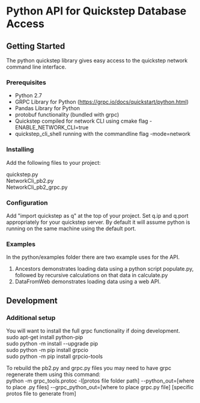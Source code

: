 # Python API for Quickstep Database Access

## Getting Started
The python quickstep library gives easy access to the quickstep network command line interface.

### Prerequisites
* Python 2.7
* GRPC Library for Python (https://grpc.io/docs/quickstart/python.html)
* Pandas Library for Python
* protobuf functionality (bundled with grpc)
* Quickstep compiled for network CLI using cmake flag -ENABLE_NETWORK_CLI=true
* quickstep_cli_shell running with the commandline flag -mode=network

### Installing
Add the following files to your project:  
  
quickstep.py  
NetworkCli_pb2.py  
NetworkCli_pb2_grpc.py

### Configuration
Add "import quickstep as q" at the top of your project.  Set q.ip and q.port appropriately for your quickstep server.
By default it will assume python is running on the same machine using the default port.

### Examples
In the python/examples folder there are two example uses for the API.

1. Ancestors demonstrates loading data using a python script populate.py, followed by recursive calculations on that data in calculate.py
2. DataFromWeb demonstrates loading data using a web API.

## Development

### Additional setup
You will want to install the full grpc functionality if doing development.  
sudo apt-get install python-pip  
sudo python -m install --upgrade pip  
sudo python -m pip install grpcio  
sudo python -m pip install grpcio-tools  

To rebuild the pb2.py and grpc.py files you may need to have grpc regenerate them using this command:  
python -m grpc_tools.protoc -l[protos file folder path] --python_out=[where to place .py files] --grpc_python_out=[where to place grpc.py file] [specific protos file to generate from]
